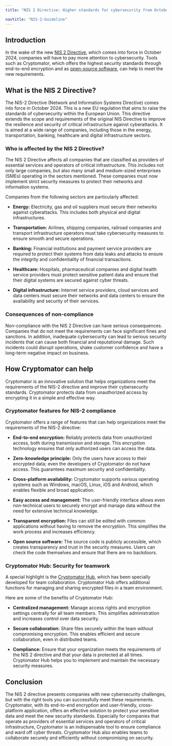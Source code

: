 ```yaml
---
title: "NIS 2 Directive: Higher standards for cybersecurity from October 2024"

navtitle: "NIS-2-Guideline"
---
```


## Introduction

In the wake of the new [NIS 2 Directive](https://eur-lex.europa.eu/eli/dir/2022/2555/en), which comes into force in October 2024, companies will have to pay more attention to cybersecurity. Tools such as Cryptomator, which offers the highest security standards through end-to-end encryption and as [open-source software](https://cryptomator.org/open-source/), can help to meet the new requirements.

## What is the NIS 2 Directive?

The NIS-2 Directive (Network and Information Systems Directive) comes into force in October 2024. This is a new EU regulation that aims to raise the standards of cybersecurity within the European Union. This directive extends the scope and requirements of the original NIS Directive to improve the resilience and security of critical infrastructure against cyberattacks. It is aimed at a wide range of companies, including those in the energy, transportation, banking, healthcare and digital infrastructure sectors.

### Who is affected by the NIS 2 Directive?

The NIS 2 Directive affects all companies that are classified as providers of essential services and operators of critical infrastructure. This includes not only large companies, but also many small and medium-sized enterprises (SMEs) operating in the sectors mentioned. These companies must now implement strict security measures to protect their networks and information systems.

Companies from the following sectors are particularly affected:

- **Energy:** Electricity, gas and oil suppliers must secure their networks against cyberattacks. This includes both physical and digital infrastructures.

- **Transportation:** Airlines, shipping companies, railroad companies and transport infrastructure operators must take cybersecurity measures to ensure smooth and secure operations.

- **Banking:** Financial institutions and payment service providers are required to protect their systems from data leaks and attacks to ensure the integrity and confidentiality of financial transactions.

- **Healthcare:** Hospitals, pharmaceutical companies and digital health service providers must protect sensitive patient data and ensure that their digital systems are secured against cyber threats.

- **Digital infrastructure:** Internet service providers, cloud services and data centers must secure their networks and data centers to ensure the availability and security of their services.

### Consequences of non-compliance

Non-compliance with the NIS 2 Directive can have serious consequences. Companies that do not meet the requirements can face significant fines and sanctions. In addition, inadequate cybersecurity can lead to serious security incidents that can cause both financial and reputational damage. Such incidents could disrupt operations, shake customer confidence and have a long-term negative impact on business.

## How Cryptomator can help

Cryptomator is an innovative solution that helps organizations meet the requirements of the NIS-2 directive and improve their cybersecurity standards. Cryptomator protects data from unauthorized access by encrypting it in a simple and effective way.

### Cryptomator features for NIS-2 compliance

Cryptomator offers a range of features that can help organizations meet the requirements of the NIS-2 directive:

- **End-to-end encryption:** Reliably protects data from unauthorized access, both during transmission and storage. This encryption technology ensures that only authorized users can access the data.

- **Zero-knowledge principle:** Only the users have access to their encrypted data; even the developers of Cryptomator do not have access. This guarantees maximum security and confidentiality.

- **Cross-platform availability:** Cryptomator supports various operating systems such as Windows, macOS, Linux, iOS and Android, which enables flexible and broad application.

- **Easy access and management:** The user-friendly interface allows even non-technical users to securely encrypt and manage data without the need for extensive technical knowledge.

- **Transparent encryption:** Files can still be edited with common applications without having to remove the encryption. This simplifies the work process and increases efficiency.

- **Open source software:** The source code is publicly accessible, which creates transparency and trust in the security measures. Users can check the code themselves and ensure that there are no backdoors.

### Cryptomator Hub: Security for teamwork

A special highlight is the [Cryptomator Hub](https://cryptomator.org/hub/), which has been specially developed for team collaboration. Cryptomator Hub offers additional functions for managing and sharing encrypted files in a team environment.

Here are some of the benefits of Cryptomator Hub:

- **Centralized management:** Manage access rights and encryption settings centrally for all team members. This simplifies administration and increases control over data security.

- **Secure collaboration:** Share files securely within the team without compromising encryption. This enables efficient and secure collaboration, even in distributed teams.

- **Compliance:** Ensure that your organization meets the requirements of the NIS 2 directive and that your data is protected at all times. Cryptomator Hub helps you to implement and maintain the necessary security measures.

## Conclusion

The NIS 2 directive presents companies with new cybersecurity challenges, but with the right tools you can successfully meet these requirements. Cryptomator, with its end-to-end encryption and user-friendly, cross-platform application, offers an effective solution to protect your sensitive data and meet the new security standards. Especially for companies that operate as providers of essential services and operators of critical infrastructure, Cryptomator is an indispensable tool to ensure compliance and ward off cyber threats. Cryptomator Hub also enables teams to collaborate securely and efficiently without compromising on security.

